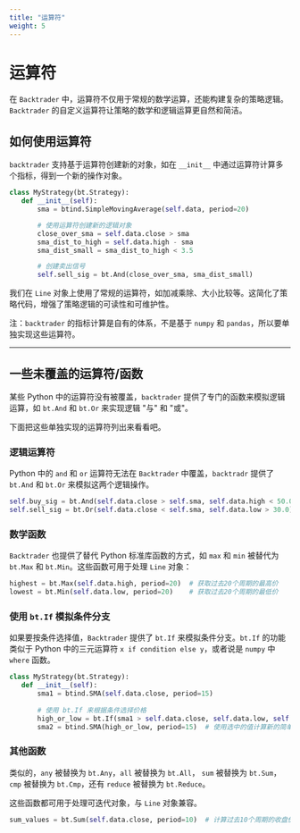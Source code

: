 ```yaml
---
title: "运算符"
weight: 5
---
```


# 运算符

在 `Backtrader` 中，运算符不仅用于常规的数学运算，还能构建复杂的策略逻辑。`Backtrader` 的自定义运算符让策略的数学和逻辑运算更自然和简洁。

## **如何使用运算符**

`backtrader` 支持基于运算符创建新的对象，如在 `__init__` 中通过运算符计算多个指标，得到一个新的操作对象。

```python
class MyStrategy(bt.Strategy):
   def __init__(self):
       sma = btind.SimpleMovingAverage(self.data, period=20)

       # 使用运算符创建新的逻辑对象
       close_over_sma = self.data.close > sma
       sma_dist_to_high = self.data.high - sma
       sma_dist_small = sma_dist_to_high < 3.5

       # 创建卖出信号
       self.sell_sig = bt.And(close_over_sma, sma_dist_small)
```

我们在 `Line` 对象上使用了常规的运算符，如加减乘除、大小比较等。这简化了策略代码，增强了策略逻辑的可读性和可维护性。

注：`backtrader` 的指标计算是自有的体系，不是基于 `numpy` 和 `pandas`，所以要单独实现这些运算符。

---

## **一些未覆盖的运算符/函数**

某些 Python 中的运算符没有被覆盖，`backtrader` 提供了专门的函数来模拟逻辑运算，如 `bt.And` 和 `bt.Or` 来实现逻辑 "与" 和 "或"。

下面把这些单独实现的运算符列出来看看吧。

### 逻辑运算符

Python 中的 `and` 和 `or` 运算符无法在 `Backtrader` 中覆盖，`backtradr` 提供了 `bt.And` 和 `bt.Or` 来模拟这两个逻辑操作。

```python
self.buy_sig = bt.And(self.data.close > self.sma, self.data.high < 50.0)
self.sell_sig = bt.Or(self.data.close < self.sma, self.data.low > 30.0)
```

### 数学函数

`Backtrader` 也提供了替代 Python 标准库函数的方式，如 `max` 和 `min` 被替代为 `bt.Max` 和 `bt.Min`。这些函数可用于处理 `Line` 对象：

```python
highest = bt.Max(self.data.high, period=20)  # 获取过去20个周期的最高价
lowest = bt.Min(self.data.low, period=20)    # 获取过去20个周期的最低价
```

### **使用 `bt.If` 模拟条件分支**

如果要按条件选择值，`Backtrader` 提供了 `bt.If` 来模拟条件分支。`bt.If` 的功能类似于 Python 中的三元运算符 `x if condition else y`，或者说是 `numpy` 中 `where` 函数。

```python
class MyStrategy(bt.Strategy):
   def __init__(self):
       sma1 = btind.SMA(self.data.close, period=15)
       
       # 使用 bt.If 来根据条件选择价格
       high_or_low = bt.If(sma1 > self.data.close, self.data.low, self.data.high)
       sma2 = btind.SMA(high_or_low, period=15)  # 使用选中的值计算新的简单移动平均线
```

### 其他函数

类似的，`any` 被替换为 `bt.Any`，`all` 被替换为 `bt.All`， `sum` 被替换为 `bt.Sum`，`cmp` 被替换为 `bt.Cmp`，还有 `reduce` 被替换为 `bt.Reduce`。

这些函数都可用于处理可迭代对象，与 `Line` 对象兼容。

```python
sum_values = bt.Sum(self.data.close, period=10)  # 计算过去10个周期的收盘价总和
```


